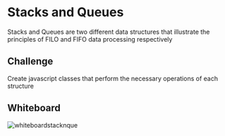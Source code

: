 # Stacks and Queues
Stacks and Queues are two different data structures that illustrate the principles of FILO and FIFO data processing respectively

## Challenge
Create javascript classes that perform the necessary operations of each structure

## Whiteboard 
![whiteboardstacknque](https://user-images.githubusercontent.com/71462092/131292696-7ae7e70b-69f0-4727-86a7-15e63f3a2a84.jpg)



